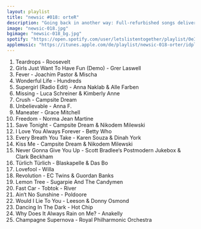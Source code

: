 ```yaml
---
layout: playlist
title: "newsic #018: orteR"
description: "Going back in another way: Full-refurbished songs delivered freshly made."
image: "newsic-018.jpg"
bgimage: "newsic-018_bg.jpg"
spotify: "https://open.spotify.com/user/letslistentogether/playlist/0eIssFTOEx3qP8sUmfoyXf"
applemusic: "https://itunes.apple.com/de/playlist/newsic-018-orter/idpl.79302bce67b74e459027fcd1f1b5a973"
---
```


<ol>
	<li>Teardrops - Roosevelt</li>
	<li>Girls Just Want To Have Fun (Demo) - Grer Laswell</li>
	<li>Fever - Joachim Pastor & Mischa</li>
	<li>Wonderful Life - Hundreds</li>
	<li>Supergirl (Radio Edit) - Anna Naklab & Alle Farben</li>
	<li>Missing - Luca Schreiner & Kimberly Anne</li>
	<li>Crush - Campsite Dream</li>
	<li>Unbelievable - Anna F.</li>
	<li>Maneater - Grace Mitchell</li>
	<li>Freedom - Norma Jean Martine</li>
	<li>Save Tonight - Campsite Dream & Nikodem Milewski</li>
	<li>I Love You Always Forever - Betty Who</li>
	<li>Every Breath You Take - Karen Souza & Dinah York</li>
	<li>Kiss Me - Campsite Dream & Nikodem Milewski</li>
	<li>Never Gonna Give You Up - Scott Bradlee‘s Postmodern Jukebox & Clark Beckham</li>
	<li>Türlich Türlich - Blaskapelle & Das Bo</li>
	<li>Lovefool - Willa</li>
	<li>Revolution - EC Twins & Guordan Banks</li>
	<li>Lemon Tree - Sugarpie And The Candymen</li>
	<li>Fast Car - Tobtok - River</li>
	<li>Ain‘t No Sunshine - Poldoore</li>
	<li>Would I Lie To You - Leeson & Donny Osmond</li>
	<li>Dancing In The Dark - Hot Chip</li>
	<li>Why Does It Always Rain on Me? - Anakelly</li>
	<li>Champagne Supernova - Royal Philharmonic Orchestra</li>
</ol>